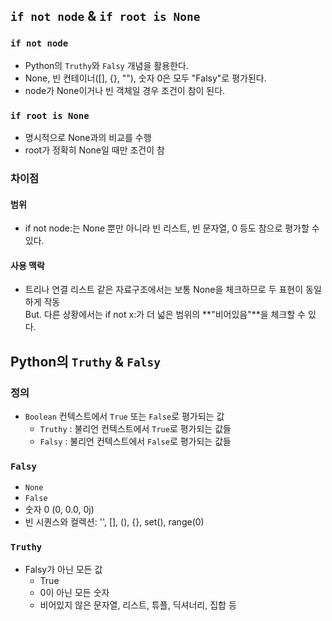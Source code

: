 ## `if not node` & `if root is None`
### `if not node`
- Python의 `Truthy`와 `Falsy` 개념을 활용한다.
- None, 빈 컨테이너([], {}, ""), 숫자 0은 모두 "Falsy"로 평가된다.
- node가 None이거나 빈 객체일 경우 조건이 참이 된다.

### `if root is None`
- 명시적으로 None과의 비교를 수행
- root가 정확히 None일 때만 조건이 참

### 차이점
#### 범위
- if not node:는 None 뿐만 아니라 빈 리스트, 빈 문자열, 0 등도 참으로 평가할 수 있다.
#### 사용 맥락
- 트리나 연결 리스트 같은 자료구조에서는 보통 None을 체크하므로 두 표현이 동일하게 작동   
    But. 다른 상황에서는 if not x:가 더 넓은 범위의 **"비어있음"**을 체크할 수 있다.

## Python의 `Truthy` & `Falsy`
### 정의
- `Boolean` 컨텍스트에서 `True` 또는 `False`로 평가되는 값
  - `Truthy` : 불리언 컨텍스트에서 `True`로 평가되는 값들
  - `Falsy` : 불리언 컨텍스트에서 `False`로 평가되는 값들
### `Falsy`
- `None`
- `False`
- 숫자 0 (0, 0.0, 0j)
- 빈 시퀀스와 컬렉션: '', [], (), {}, set(), range(0)
### `Truthy`
- Falsy가 아닌 모든 값
  - True
  - 0이 아닌 모든 숫자
  - 비어있지 않은 문자열, 리스트, 튜플, 딕셔너리, 집합 등